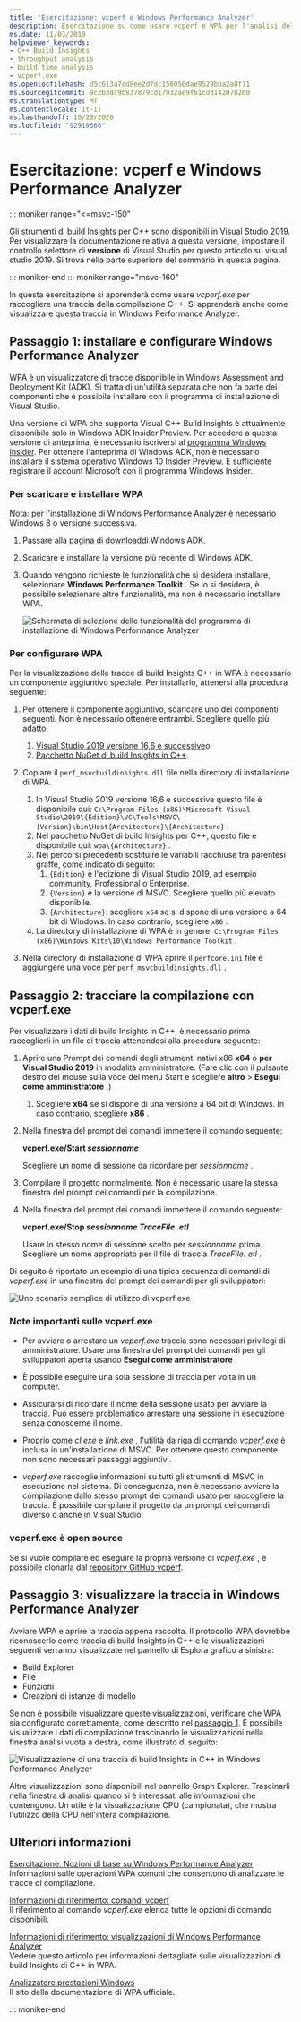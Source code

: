 ```yaml
---
title: 'Esercitazione: vcperf e Windows Performance Analyzer'
description: Esercitazione su come usare vcperf e WPA per l'analisi delle tracce di compilazione C++.
ms.date: 11/03/2019
helpviewer_keywords:
- C++ Build Insights
- throughput analysis
- build time analysis
- vcperf.exe
ms.openlocfilehash: d5c613a7cd8ee2d7dc158050dae9529bba2a8f71
ms.sourcegitcommit: 9c2b3df9b837879cd17932ae9f61cdd142078260
ms.translationtype: MT
ms.contentlocale: it-IT
ms.lasthandoff: 10/29/2020
ms.locfileid: "92919566"
---
```

# <a name="tutorial-vcperf-and-windows-performance-analyzer"></a>Esercitazione: vcperf e Windows Performance Analyzer

::: moniker range="<=msvc-150"

Gli strumenti di build Insights per C++ sono disponibili in Visual Studio 2019. Per visualizzare la documentazione relativa a questa versione, impostare il controllo selettore di **versione** di Visual Studio per questo articolo su visual studio 2019. Si trova nella parte superiore del sommario in questa pagina.

::: moniker-end
::: moniker range="msvc-160"

In questa esercitazione si apprenderà come usare *vcperf.exe* per raccogliere una traccia della compilazione C++. Si apprenderà anche come visualizzare questa traccia in Windows Performance Analyzer.

## <a name="step-1-install-and-configure-windows-performance-analyzer"></a>Passaggio 1: installare e configurare Windows Performance Analyzer

WPA è un visualizzatore di tracce disponibile in Windows Assessment and Deployment Kit (ADK). Si tratta di un'utilità separata che non fa parte dei componenti che è possibile installare con il programma di installazione di Visual Studio.

Una versione di WPA che supporta Visual C++ Build Insights è attualmente disponibile solo in Windows ADK Insider Preview. Per accedere a questa versione di anteprima, è necessario iscriversi al [programma Windows Insider](https://insider.windows.com). Per ottenere l'anteprima di Windows ADK, non è necessario installare il sistema operativo Windows 10 Insider Preview. È sufficiente registrare il account Microsoft con il programma Windows Insider.

### <a name="to-download-and-install-wpa"></a>Per scaricare e installare WPA

Nota: per l'installazione di Windows Performance Analyzer è necessario Windows 8 o versione successiva.

1. Passare alla [pagina di download](/windows-hardware/get-started/adk-install)di Windows ADK.

1. Scaricare e installare la versione più recente di Windows ADK.

1. Quando vengono richieste le funzionalità che si desidera installare, selezionare **Windows Performance Toolkit** . Se lo si desidera, è possibile selezionare altre funzionalità, ma non è necessario installare WPA.

   ![Schermata di selezione delle funzionalità del programma di installazione di Windows Performance Analyzer](media/wpa-installation.png)

### <a name="to-configure-wpa"></a><a name="configuration-steps"></a> Per configurare WPA

Per la visualizzazione delle tracce di build Insights C++ in WPA è necessario un componente aggiuntivo speciale. Per installarlo, attenersi alla procedura seguente:

1. Per ottenere il componente aggiuntivo, scaricare uno dei componenti seguenti. Non è necessario ottenere entrambi. Scegliere quello più adatto.
    1. [Visual Studio 2019 versione 16,6 e successive](https://visualstudio.microsoft.com/downloads/)o
    1. [Pacchetto NuGet di build Insights in C++](https://www.nuget.org/packages/Microsoft.Cpp.BuildInsights/).

1. Copiare il `perf_msvcbuildinsights.dll` file nella directory di installazione di WPA.
    1. In Visual Studio 2019 versione 16,6 e successive questo file è disponibile qui: `C:\Program Files (x86)\Microsoft Visual Studio\2019\{Edition}\VC\Tools\MSVC\{Version}\bin\Host{Architecture}\{Architecture}` .
    1. Nel pacchetto NuGet di build Insights per C++, questo file è disponibile qui: `wpa\{Architecture}` .
    1. Nei percorsi precedenti sostituire le variabili racchiuse tra parentesi graffe, come indicato di seguito:
        1. `{Edition}` è l'edizione di Visual Studio 2019, ad esempio community, Professional o Enterprise.
        1. `{Version}` è la versione di MSVC. Scegliere quello più elevato disponibile.
        1. `{Architecture}`: scegliere `x64` se si dispone di una versione a 64 bit di Windows. In caso contrario, scegliere `x86` .
    1. La directory di installazione di WPA è in genere: `C:\Program Files (x86)\Windows Kits\10\Windows Performance Toolkit` .

1. Nella directory di installazione di WPA aprire il `perfcore.ini` file e aggiungere una voce per `perf_msvcbuildinsights.dll` .

## <a name="step-2-trace-your-build-with-vcperfexe"></a>Passaggio 2: tracciare la compilazione con vcperf.exe

Per visualizzare i dati di build Insights in C++, è necessario prima raccoglierli in un file di traccia attenendosi alla procedura seguente:

1. Aprire una Prompt dei comandi degli strumenti nativi x86 **x64** o **per Visual Studio 2019** in modalità amministratore. (Fare clic con il pulsante destro del mouse sulla voce del menu Start e scegliere **altro**  >  **Esegui come amministratore** .)
    1. Scegliere **x64** se si dispone di una versione a 64 bit di Windows. In caso contrario, scegliere **x86** .

1. Nella finestra del prompt dei comandi immettere il comando seguente:

   **vcperf.exe/Start _sessionname_**

   Scegliere un nome di sessione da ricordare per *sessionname* .

1. Compilare il progetto normalmente. Non è necessario usare la stessa finestra del prompt dei comandi per la compilazione.

1. Nella finestra del prompt dei comandi immettere il comando seguente:

   **vcperf.exe/Stop _sessionname_ _TraceFile. etl_**

   Usare lo stesso nome di sessione scelto per *sessionname* prima. Scegliere un nome appropriato per il file di traccia *TraceFile. etl* .

Di seguito è riportato un esempio di una tipica sequenza di comandi di *vcperf.exe* in una finestra del prompt dei comandi per gli sviluppatori:

![Uno scenario semplice di utilizzo di vcperf.exe](media/vcperf-simple-usage.png)

### <a name="important-notes-about-vcperfexe"></a>Note importanti sulle vcperf.exe

- Per avviare o arrestare un *vcperf.exe* traccia sono necessari privilegi di amministratore. Usare una finestra del prompt dei comandi per gli sviluppatori aperta usando **Esegui come amministratore** .

- È possibile eseguire una sola sessione di traccia per volta in un computer.

- Assicurarsi di ricordare il nome della sessione usato per avviare la traccia. Può essere problematico arrestare una sessione in esecuzione senza conoscerne il nome.

- Proprio come *cl.exe* e *link.exe* , l'utilità da riga di comando *vcperf.exe* è inclusa in un'installazione di MSVC. Per ottenere questo componente non sono necessari passaggi aggiuntivi.

- *vcperf.exe* raccoglie informazioni su tutti gli strumenti di MSVC in esecuzione nel sistema. Di conseguenza, non è necessario avviare la compilazione dallo stesso prompt dei comandi usato per raccogliere la traccia. È possibile compilare il progetto da un prompt dei comandi diverso o anche in Visual Studio.

### <a name="vcperfexe-is-open-source"></a>vcperf.exe è open source

Se si vuole compilare ed eseguire la propria versione di *vcperf.exe* , è possibile clonarla dal [repository GitHub vcperf](https://github.com/microsoft/vcperf).

## <a name="step-3-view-your-trace-in-windows-performance-analyzer"></a>Passaggio 3: visualizzare la traccia in Windows Performance Analyzer

Avviare WPA e aprire la traccia appena raccolta. Il protocollo WPA dovrebbe riconoscerlo come traccia di build Insights in C++ e le visualizzazioni seguenti verranno visualizzate nel pannello di Esplora grafico a sinistra:

- Build Explorer
- File
- Funzioni
- Creazioni di istanze di modello

Se non è possibile visualizzare queste visualizzazioni, verificare che WPA sia configurato correttamente, come descritto nel [passaggio 1](#configuration-steps). È possibile visualizzare i dati di compilazione trascinando le visualizzazioni nella finestra analisi vuota a destra, come illustrato di seguito:

![Visualizzazione di una traccia di build Insights in C++ in Windows Performance Analyzer](media/wpa-viewing-trace.gif)

Altre visualizzazioni sono disponibili nel pannello Graph Explorer. Trascinarli nella finestra di analisi quando si è interessati alle informazioni che contengono. Un utile è la visualizzazione CPU (campionata), che mostra l'utilizzo della CPU nell'intera compilazione.

## <a name="more-information"></a>Ulteriori informazioni

[Esercitazione: Nozioni di base su Windows Performance Analyzer](wpa-basics.md)\
Informazioni sulle operazioni WPA comuni che consentono di analizzare le tracce di compilazione.

[Informazioni di riferimento: comandi vcperf](../reference/vcperf-commands.md)\
Il riferimento al comando *vcperf.exe* elenca tutte le opzioni di comando disponibili.

[Informazioni di riferimento: visualizzazioni di Windows Performance Analyzer](../reference/wpa-views.md)\
Vedere questo articolo per informazioni dettagliate sulle visualizzazioni di build Insights di C++ in WPA.

[Analizzatore prestazioni Windows](/windows-hardware/test/wpt/windows-performance-analyzer)\
Il sito della documentazione di WPA ufficiale.

::: moniker-end
